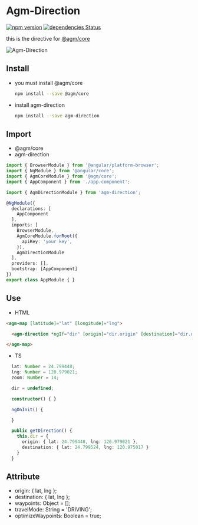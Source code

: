 # Agm-Direction
[![npm version](https://badge.fury.io/js/agm-direction.svg)](https://badge.fury.io/js/agm-direction) 
[![dependencies Status](https://david-dm.org/explooosion/agm-direction.svg)](https://david-dm.org/)  

this is the directive for [@agm/core](https://github.com/SebastianM/angular-google-maps)

![Agm-Direction](https://i.imgur.com/DCIoXqS.jpg)

## Install
+ you must install @agm/core
  ```bash
  npm install --save @agm/core
  ```
+ install agm-direction
  ```bash
  npm install --save agm-direction
  ```

## Import 

+ @agm/core
+ agm-direction

```ts
import { BrowserModule } from '@angular/platform-browser';
import { NgModule } from '@angular/core';
import { AgmCoreModule } from '@agm/core';
import { AppComponent } from './app.component';

import { AgmDirectionModule } from 'agm-direction';

@NgModule({
  declarations: [
    AppComponent
  ],
  imports: [
    BrowserModule,
    AgmCoreModule.forRoot({
      apiKey: 'your key',
    }),
    AgmDirectionModule
  ],
  providers: [],
  bootstrap: [AppComponent]
})
export class AppModule { }

```

## Use
+ HTML
```html
<agm-map [latitude]="lat" [longitude]="lng">

  <agm-direction *ngIf="dir" [origin]="dir.origin" [destination]="dir.destination"></agm-direction>

</agm-map>
```

+ TS
```ts
  lat: Number = 24.799448;
  lng: Number = 120.979021;
  zoom: Number = 14;

  dir = undefined;

  constructor() { }

  ngOnInit() {

  }

  public getDirection() {
    this.dir = {
      origin: { lat: 24.799448, lng: 120.979021 },
      destination: { lat: 24.799524, lng: 120.975017 }
    }
  }
```

## Attribute
+ origin: { lat, lng };
+ destination: { lat, lng };
+ waypoints: Object = [];
+ travelMode: String = 'DRIVING';
+ optimizeWaypoints: Boolean = true;

